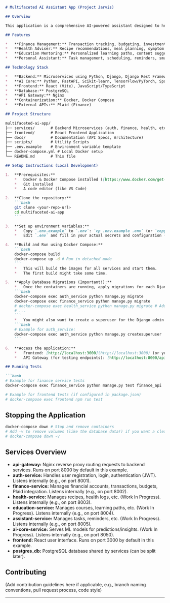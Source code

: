 ```markdown
# Multifaceted AI Assistant App (Project Jarvis)

## Overview

This application is a comprehensive AI-powered assistant designed to help users manage various aspects of their lives, including finance, health, education, and personal tasks. It aims to provide a seamless, integrated experience leveraging AI for personalized insights and automation.

## Features

*   **Finance Management:** Transaction tracking, budgeting, investment advice (via Plaid integration & AI insights).
*   **Health Adviser:** Recipe recommendations, meal planning, symptom checking, fitness tracking (integrations planned).
*   **Education Mentoring:** Personalized learning paths, content suggestions, progress tracking (future scope).
*   **Personal Assistant:** Task management, scheduling, reminders, smart home integration (future scope).

## Technology Stack

*   **Backend:** Microservices using Python, Django, Django Rest Framework
*   **AI Core:** Python, FastAPI, Scikit-learn, TensorFlow/PyTorch, SpaCy (planned)
*   **Frontend:** React (Vite), JavaScript/TypeScript
*   **Database:** PostgreSQL
*   **API Gateway:** Nginx
*   **Containerization:** Docker, Docker Compose
*   **External APIs:** Plaid (Finance)

## Project Structure

multifaceted-ai-app/
├── services/       # Backend Microservices (auth, finance, health, etc.)
├── frontend/       # React Frontend Application
├── docs/           # Documentation (API Specs, Architecture)
├── scripts/        # Utility Scripts
├── .env.example    # Environment variable template
├── docker-compose.yml # Local Docker setup
└── README.md       # This file

## Setup Instructions (Local Development)

1.  **Prerequisites:**
    *   Docker & Docker Compose installed ([https://www.docker.com/get-started](https://www.docker.com/get-started))
    *   Git installed
    *   A code editor (like VS Code)

2.  **Clone the repository:**
    ```bash
    git clone <your-repo-url>
    cd multifaceted-ai-app
    ```

3.  **Set up environment variables:**
    *   Copy `.env.example` to `.env`: `cp .env.example .env` (or `copy .env.example .env` on Windows)
    *   Edit `.env` and fill in your actual secrets and configuration (Database credentials, Django secret key, Plaid API keys for sandbox, etc.).

4.  **Build and Run using Docker Compose:**
    ```bash
    docker-compose build
    docker-compose up -d # Run in detached mode
    ```
    *   This will build the images for all services and start them.
    *   The first build might take some time.

5.  **Apply Database Migrations (Important!):**
    *   Once the containers are running, apply migrations for each Django service:
    ```bash
    docker-compose exec auth_service python manage.py migrate
    docker-compose exec finance_service python manage.py migrate
    # docker-compose exec health_service python manage.py migrate # Add for other services
    # ...
    ```
    *   You might also want to create a superuser for the Django admin (if you configure admin access for a service):
    ```bash
    # Example for auth_service:
    docker-compose exec auth_service python manage.py createsuperuser
    ```

6.  **Access the application:**
    *   Frontend: [http://localhost:3000](http://localhost:3000) (or your configured frontend port)
    *   API Gateway (for testing endpoints): [http://localhost:8000/api/](http://localhost:8000/api/) (or your configured gateway port)

## Running Tests

```bash
# Example for finance service tests
docker-compose exec finance_service python manage.py test finance_api

# Example for frontend tests (if configured in package.json)
# docker-compose exec frontend npm run test
```

## Stopping the Application

```bash
docker-compose down # Stop and remove containers
# Add -v to remove volumes (like the database data!) if you want a clean restart:
# docker-compose down -v
```

## Services Overview

*   **api-gateway:** Nginx reverse proxy routing requests to backend services. Runs on port 8000 by default in this example.
*   **auth-service:** Handles user registration, login, authentication (JWT). Listens internally (e.g., on port 8001).
*   **finance-service:** Manages financial accounts, transactions, budgets, Plaid integration. Listens internally (e.g., on port 8002).
*   **health-service:** Manages recipes, health logs, etc. (Work In Progress). Listens internally (e.g., on port 8003).
*   **education-service:** Manages courses, learning paths, etc. (Work In Progress). Listens internally (e.g., on port 8004).
*   **assistant-service:** Manages tasks, reminders, etc. (Work In Progress). Listens internally (e.g., on port 8005).
*   **ai-core-service:** Serves ML models for predictions/insights. (Work In Progress). Listens internally (e.g., on port 8050).
*   **frontend:** React user interface. Runs on port 3000 by default in this example.
*   **postgres_db:** PostgreSQL database shared by services (can be split later).

## Contributing

(Add contribution guidelines here if applicable, e.g., branch naming conventions, pull request process, code style)

---
```
